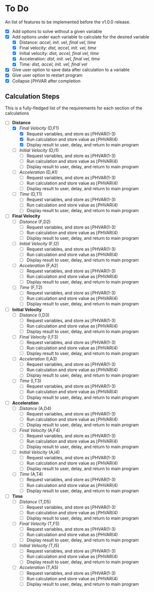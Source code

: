 # To Do

An list of features to be implemented before the v1.0.0 release.

- [x] Add options to solve without a given variable
- [x] Add options under each variable to calculate for the desired variable
  - [x] Distance: *accel, init. vel, final vel, time*
  - [x] Final velocity: *dist, accel, init. vel, time*
  - [x] Initial velocity: *dist, accel, final vel, time*
  - [x] Acceleration: *dist, init. vel, final vel, time*
  - [x] Time: *dist, accel, init. vel, final vel*
- [x] Give user option to save data after calculation to a variable
- [X] Give user option to restart program
- [x] Collapse ⌊PHVAR after completion

## Calculation Steps

This is a fully-fledged list of the requirements for each section of the calculations

- [ ] **Distance**
  - [x] *Final Velocity* (D,F1)
    - [x] Request variables, and store as ⌊PHVAR(1-3)
    - [x] Run calculation and store value as ⌊PHVAR(4)
    - [x] Display result to user, delay, and return to main program
  - [ ] *Initial Velocity* (D,I1)
    - [ ] Request variables, and store as ⌊PHVAR(1-3)
    - [ ] Run calculation and store value as ⌊PHVAR(4)
    - [ ] Display result to user, delay, and return to main program
  - [ ] *Acceleration* (D,A1)
    - [ ] Request variables, and store as ⌊PHVAR(1-3)
    - [ ] Run calculation and store value as ⌊PHVAR(4)
    - [ ] Display result to user, delay, and return to main program
  - [ ] *Time* (D,T1)
    - [ ] Request variables, and store as ⌊PHVAR(1-3)
    - [ ] Run calculation and store value as ⌊PHVAR(4)
    - [ ] Display result to user, delay, and return to main program
- [ ] **Final Velocity**
  - [ ] *Distance* (F,D2)
    - [ ] Request variables, and store as ⌊PHVAR(1-3)
    - [ ] Run calculation and store value as ⌊PHVAR(4)
    - [ ] Display result to user, delay, and return to main program
  - [ ] *Initial Velocity* (F,I2)
    - [ ] Request variables, and store as ⌊PHVAR(1-3)
    - [ ] Run calculation and store value as ⌊PHVAR(4)
    - [ ] Display result to user, delay, and return to main program
  - [ ] *Acceleration* (F,A2)
    - [ ] Request variables, and store as ⌊PHVAR(1-3)
    - [ ] Run calculation and store value as ⌊PHVAR(4)
    - [ ] Display result to user, delay, and return to main program
  - [ ] *Time* (F,T2)
    - [ ] Request variables, and store as ⌊PHVAR(1-3)
    - [ ] Run calculation and store value as ⌊PHVAR(4)
    - [ ] Display result to user, delay, and return to main program
- [ ] **Initial Velocity**
  - [ ] *Distance* (I,D3)
    - [ ] Request variables, and store as ⌊PHVAR(1-3)
    - [ ] Run calculation and store value as ⌊PHVAR(4)
    - [ ] Display result to user, delay, and return to main program
  - [ ] *Final Velocity* (I,F3)
    - [ ] Request variables, and store as ⌊PHVAR(1-3)
    - [ ] Run calculation and store value as ⌊PHVAR(4)
    - [ ] Display result to user, delay, and return to main program
  - [ ] *Acceleration* (I,A3)
    - [ ] Request variables, and store as ⌊PHVAR(1-3)
    - [ ] Run calculation and store value as ⌊PHVAR(4)
    - [ ] Display result to user, delay, and return to main program
  - [ ] *Time* (I,T3)
    - [ ] Request variables, and store as ⌊PHVAR(1-3)
    - [ ] Run calculation and store value as ⌊PHVAR(4)
    - [ ] Display result to user, delay, and return to main program
- [ ] **Acceleration**
  - [ ] *Distance* (A,D4)
    - [ ] Request variables, and store as ⌊PHVAR(1-3)
    - [ ] Run calculation and store value as ⌊PHVAR(4)
    - [ ] Display result to user, delay, and return to main program
  - [ ] *Final Velocity* (A,F4)
    - [ ] Request variables, and store as ⌊PHVAR(1-3)
    - [ ] Run calculation and store value as ⌊PHVAR(4)
    - [ ] Display result to user, delay, and return to main program
  - [ ] *Initial Velocity* (A,I4)
    - [ ] Request variables, and store as ⌊PHVAR(1-3)
    - [ ] Run calculation and store value as ⌊PHVAR(4)
    - [ ] Display result to user, delay, and return to main program
  - [ ] *Time* (A,T4)
    - [ ] Request variables, and store as ⌊PHVAR(1-3)
    - [ ] Run calculation and store value as ⌊PHVAR(4)
    - [ ] Display result to user, delay, and return to main program
- [ ] **Time**
  - [ ] *Distance* (T,D5)
    - [ ] Request variables, and store as ⌊PHVAR(1-3)
    - [ ] Run calculation and store value as ⌊PHVAR(4)
    - [ ] Display result to user, delay, and return to main program
  - [ ] *Final Velocity* (T,F5)
    - [ ] Request variables, and store as ⌊PHVAR(1-3)
    - [ ] Run calculation and store value as ⌊PHVAR(4)
    - [ ] Display result to user, delay, and return to main program
  - [ ] *Initial Velocity* (T,I5)
    - [ ] Request variables, and store as ⌊PHVAR(1-3)
    - [ ] Run calculation and store value as ⌊PHVAR(4)
    - [ ] Display result to user, delay, and return to main program
  - [ ] *Acceleration* (T,A5)
    - [ ] Request variables, and store as ⌊PHVAR(1-3)
    - [ ] Run calculation and store value as ⌊PHVAR(4)
    - [ ] Display result to user, delay, and return to main program